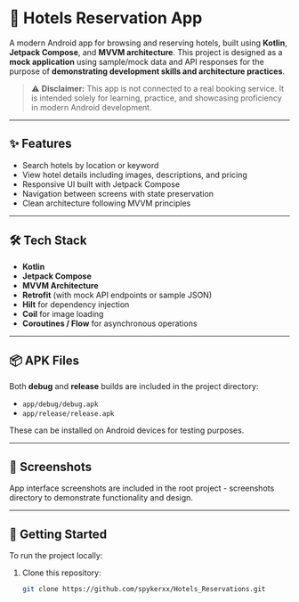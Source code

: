 # 🏨 Hotels Reservation App

A modern Android app for browsing and reserving hotels, built using **Kotlin**, **Jetpack Compose**, and **MVVM architecture**. This project is designed as a **mock application** using sample/mock data and API responses for the purpose of **demonstrating development skills and architecture practices**.

> ⚠️ **Disclaimer:** This app is not connected to a real booking service. It is intended solely for learning, practice, and showcasing proficiency in modern Android development.

---

## ✨ Features

- Search hotels by location or keyword
- View hotel details including images, descriptions, and pricing
- Responsive UI built with Jetpack Compose
- Navigation between screens with state preservation
- Clean architecture following MVVM principles

---

## 🛠 Tech Stack

- **Kotlin**
- **Jetpack Compose**
- **MVVM Architecture**
- **Retrofit** (with mock API endpoints or sample JSON)
- **Hilt** for dependency injection
- **Coil** for image loading
- **Coroutines / Flow** for asynchronous operations

---

## 📦 APK Files

Both **debug** and **release** builds are included in the project directory:
- `app/debug/debug.apk`
- `app/release/release.apk`

These can be installed on Android devices for testing purposes.

---

## 📸 Screenshots

App interface screenshots are included in the root project - screenshots directory to demonstrate functionality and design.

---

## 🚀 Getting Started

To run the project locally:

1. Clone this repository:
   ```bash
   git clone https://github.com/spykerxx/Hotels_Reservations.git
